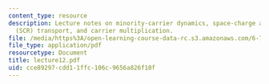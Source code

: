 ```yaml
---
content_type: resource
description: Lecture notes on minority-carrier dynamics, space-charge and high resistivity
  (SCR) transport, and carrier multiplication.
file: /media/https%3A/open-learning-course-data-rc.s3.amazonaws.com/6-720j-integrated-microelectronic-devices-spring-2007/cce89297cdd11ffc106c9656a826f10f_lecture12.pdf
file_type: application/pdf
resourcetype: Document
title: lecture12.pdf
uid: cce89297-cdd1-1ffc-106c-9656a826f10f
---
```


